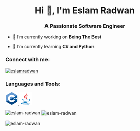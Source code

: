 <h1 align="center">Hi 👋, I'm Eslam Radwan</h1>
<h3 align="center">A Passionate Software Engineer</h3>

- 🔭 I’m currently working on **Being The Best**

- 🌱 I’m currently learning **C# and Python**

<h3 align="left">Connect with me:</h3>
<p align="left">
<a href="https://linkedin.com/in/eslamradwan" target="blank"><img align="center" src="https://raw.githubusercontent.com/rahuldkjain/github-profile-readme-generator/master/src/images/icons/Social/linked-in-alt.svg" alt="eslamradwan" height="30" width="40" /></a>
</p>

<h3 align="left">Languages and Tools:</h3>
<p align="left"> <a href="https://www.w3schools.com/cpp/" target="_blank" rel="noreferrer"> <img src="https://raw.githubusercontent.com/devicons/devicon/master/icons/cplusplus/cplusplus-original.svg" alt="cplusplus" width="40" height="40"/> </a> <a href="https://www.java.com" target="_blank" rel="noreferrer"> <img src="https://raw.githubusercontent.com/devicons/devicon/master/icons/java/java-original.svg" alt="java" width="40" height="40"/> </a> </p>

<p><img align="left" src="https://github-readme-stats.vercel.app/api/top-langs?username=eslam-radwan&show_icons=true&locale=en&layout=compact" alt="eslam-radwan" /></p>

<p>&nbsp;<img align="center" src="https://github-readme-stats.vercel.app/api?username=eslam-radwan&show_icons=true&locale=en" alt="eslam-radwan" /></p>

<p><img align="center" src="https://github-readme-streak-stats.herokuapp.com/?user=eslam-radwan&" alt="eslam-radwan" /></p>
